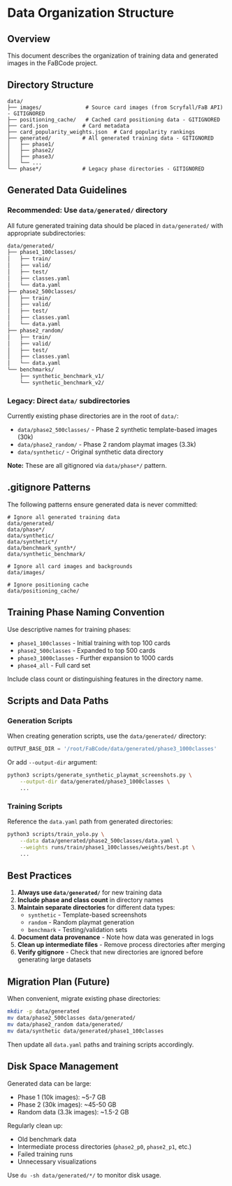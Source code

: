 # Data Organization Structure

## Overview
This document describes the organization of training data and generated images in the FaBCode project.

## Directory Structure

```
data/
├── images/              # Source card images (from Scryfall/FaB API) - GITIGNORED
├── positioning_cache/   # Cached card positioning data - GITIGNORED
├── card.json           # Card metadata
├── card_popularity_weights.json  # Card popularity rankings
├── generated/          # All generated training data - GITIGNORED
│   ├── phase1/
│   ├── phase2/
│   ├── phase3/
│   └── ...
└── phase*/             # Legacy phase directories - GITIGNORED
```

## Generated Data Guidelines

### Recommended: Use `data/generated/` directory
All future generated training data should be placed in `data/generated/` with appropriate subdirectories:

```bash
data/generated/
├── phase1_100classes/
│   ├── train/
│   ├── valid/
│   ├── test/
│   ├── classes.yaml
│   └── data.yaml
├── phase2_500classes/
│   ├── train/
│   ├── valid/
│   ├── test/
│   ├── classes.yaml
│   └── data.yaml
├── phase2_random/
│   ├── train/
│   ├── valid/
│   ├── test/
│   ├── classes.yaml
│   └── data.yaml
└── benchmarks/
    ├── synthetic_benchmark_v1/
    └── synthetic_benchmark_v2/
```

### Legacy: Direct `data/` subdirectories
Currently existing phase directories are in the root of `data/`:
- `data/phase2_500classes/` - Phase 2 synthetic template-based images (30k)
- `data/phase2_random/` - Phase 2 random playmat images (3.3k)
- `data/synthetic/` - Original synthetic data directory

**Note:** These are all gitignored via `data/phase*/` pattern.

## .gitignore Patterns

The following patterns ensure generated data is never committed:

```gitignore
# Ignore all generated training data
data/generated/
data/phase*/
data/synthetic/
data/synthetic*/
data/benchmark_synth*/
data/synthetic_benchmark/

# Ignore all card images and backgrounds
data/images/

# Ignore positioning cache
data/positioning_cache/
```

## Training Phase Naming Convention

Use descriptive names for training phases:

- `phase1_100classes` - Initial training with top 100 cards
- `phase2_500classes` - Expanded to top 500 cards
- `phase3_1000classes` - Further expansion to 1000 cards
- `phase4_all` - Full card set

Include class count or distinguishing features in the directory name.

## Scripts and Data Paths

### Generation Scripts
When creating generation scripts, use the `data/generated/` directory:

```python
OUTPUT_BASE_DIR = '/root/FaBCode/data/generated/phase3_1000classes'
```

Or add `--output-dir` argument:

```bash
python3 scripts/generate_synthetic_playmat_screenshots.py \
    --output-dir data/generated/phase3_1000classes \
    ...
```

### Training Scripts
Reference the `data.yaml` path from generated directories:

```bash
python3 scripts/train_yolo.py \
    --data data/generated/phase2_500classes/data.yaml \
    --weights runs/train/phase1_100classes/weights/best.pt \
    ...
```

## Best Practices

1. **Always use `data/generated/`** for new training data
2. **Include phase and class count** in directory names
3. **Maintain separate directories** for different data types:
   - `synthetic` - Template-based screenshots
   - `random` - Random playmat generation
   - `benchmark` - Testing/validation sets
4. **Document data provenance** - Note how data was generated in logs
5. **Clean up intermediate files** - Remove process directories after merging
6. **Verify gitignore** - Check that new directories are ignored before generating large datasets

## Migration Plan (Future)

When convenient, migrate existing phase directories:

```bash
mkdir -p data/generated
mv data/phase2_500classes data/generated/
mv data/phase2_random data/generated/
mv data/synthetic data/generated/phase1_100classes
```

Then update all `data.yaml` paths and training scripts accordingly.

## Disk Space Management

Generated data can be large:
- Phase 1 (10k images): ~5-7 GB
- Phase 2 (30k images): ~45-50 GB  
- Random data (3.3k images): ~1.5-2 GB

Regularly clean up:
- Old benchmark data
- Intermediate process directories (`phase2_p0`, `phase2_p1`, etc.)
- Failed training runs
- Unnecessary visualizations

Use `du -sh data/generated/*/` to monitor disk usage.
